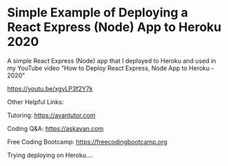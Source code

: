 # Simple Example of Deploying a React Express (Node) App to Heroku 2020

A simple React Express (Node) app that I deployed to Heroku and used in my YouTube video "How to Deploy React Express, Node App to Heroku - 2020"

https://youtu.be/xgvLP3f2Y7k


Other Helpful Links:

Tutoring:                 https://avantutor.com

Coding Q&A:               https://askavan.com

Free Coding Bootcamp:     https://freecodingbootcamp.org

Trying deploying on Heroku....




